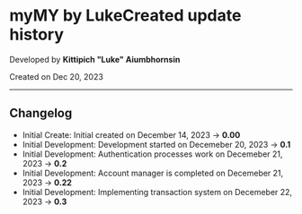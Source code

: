 # myMY by LukeCreated update history

Developed by __Kittipich "Luke" Aiumbhornsin__

Created on Dec 20, 2023

---

## Changelog

- Initial Create: Initial created on December 14, 2023 -> **0.00**
- Initial Development: Development started on Decemeber 20, 2023 -> **0.1**
- Initial Development: Authentication processes work on Decemeber 21, 2023 -> **0.2**
- Initial Development: Account manager is completed on Decemeber 21, 2023 -> **0.22**
- Initial Development: Implementing transaction system on Decemeber 22, 2023 -> **0.3**
